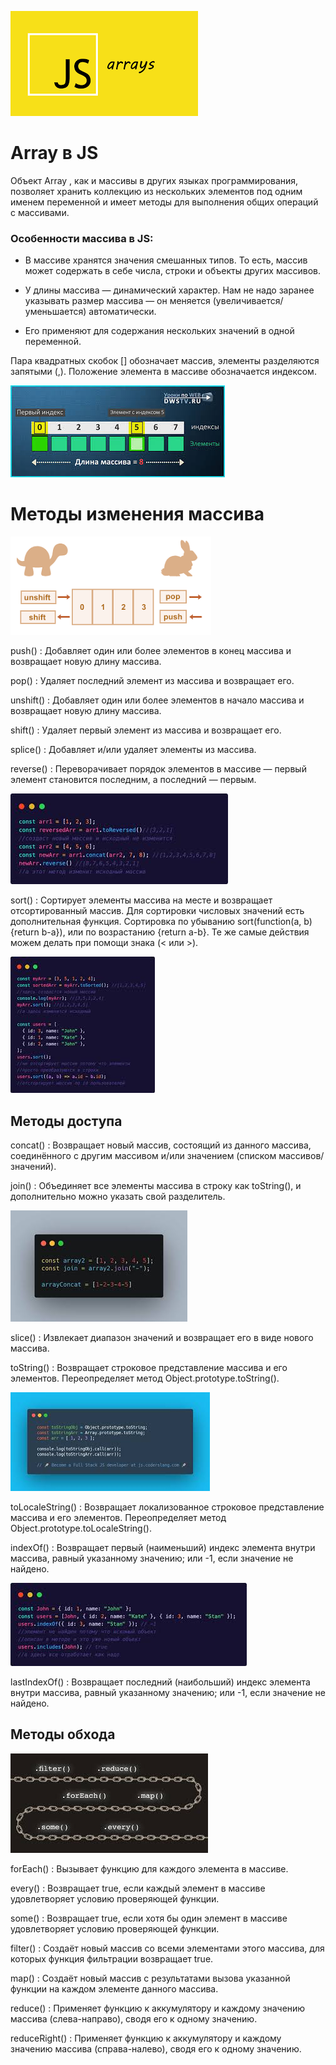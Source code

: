 ![alt text](image.png)

# Array в JS

Объект Array , как и массивы в других языках программирования, позволяет хранить коллекцию из нескольких элементов под одним именем переменной и имеет методы для выполнения общих операций с массивами.


### Особенности массива в JS:

* В массиве хранятся значения смешанных типов. То есть, массив может содержать в себе числа, строки и объекты других массивов.

* У длины массива — динамический характер. Нам не надо заранее указывать размер массива — он меняется (увеличивается/уменьшается) автоматически.

* Его применяют для содержания нескольких значений в одной переменной.

Пара квадратных скобок [] обозначает массив, элементы разделяются запятыми (,). Положение элемента в массиве обозначается индексом.


![alt text](image-1.png)





# Методы изменения массива

![alt text](image-3.png)

push() : Добавляет один или более элементов в конец массива и возвращает новую длину массива.

pop() : Удаляет последний элемент из массива и возвращает его.



unshift() : Добавляет один или более элементов в начало массива и возвращает новую длину массива.

shift() : Удаляет первый элемент из массива и возвращает его.

splice() : Добавляет и/или удаляет элементы из массива.


reverse() : Переворачивает порядок элементов в массиве — первый элемент становится последним, а последний — первым.


![alt text](image-7.png)


sort() : Сортирует элементы массива на месте и возвращает отсортированный массив. Для сортировки числовых значений есть дополнительная функция. Сортировка по убыванию sort(function(a, b){return b-a}), или по возрастанию {return a-b}. Те же самые действия можем делать при помощи знака (< или >).


![alt text](image-8.png)


## Методы доступа

concat() : Возвращает новый массив, состоящий из данного массива, соединённого с другим массивом и/или значением (списком массивов/значений).



join() : Объединяет все элементы массива в строку как toString(), и дополнительно можно указать свой разделитель.


![alt text](image-4.png)


slice() : Извлекает диапазон значений и возвращает его в виде нового массива.


toString() : Возвращает строковое представление массива и его элементов. Переопределяет метод Object.prototype.toString().

![alt text](image-5.png)

toLocaleString() : Возвращает локализованное строковое представление массива и его элементов. Переопределяет метод Object.prototype.toLocaleString().


indexOf() : Возвращает первый (наименьший) индекс элемента внутри массива, равный указанному значению; или -1, если значение не найдено.

![alt text](image-6.png)

lastIndexOf() : Возвращает последний (наибольший) индекс элемента внутри массива, равный указанному значению; или -1, если значение не найдено.

## Методы обхода

![alt text](image-2.png)

forEach() : Вызывает функцию для каждого элемента в массиве.

every()	: Возвращает true, если каждый элемент в массиве удовлетворяет условию проверяющей функции.

some() : Возвращает true, если хотя бы один элемент в массиве удовлетворяет условию проверяющей функции.

filter() : Создаёт новый массив со всеми элементами этого массива, для которых функция фильтрации возвращает true.



map() : Создаёт новый массив с результатами вызова указанной функции на каждом элементе данного массива.

reduce() : Применяет функцию к аккумулятору и каждому значению массива (слева-направо), сводя его к одному значению.

reduceRight() : Применяет функцию к аккумулятору и каждому значению массива (справа-налево), сводя его к одному значению.


<!-- ![alt text](image.png) -->
